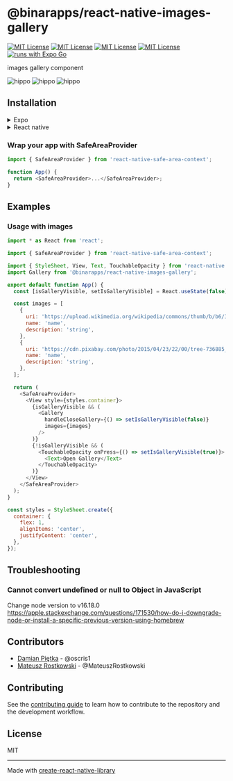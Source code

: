 # @binarapps/react-native-images-gallery

[![MIT License](https://img.shields.io/npm/l/@binarapps/react-native-images-gallery?style=flat-square)](https://github.com/tterb/atomic-design-ui/blob/master/LICENSEs)
[![MIT License](https://img.shields.io/npm/v/@binarapps/react-native-images-gallery?style=flat-square)](https://img.shields.io/npm/v/@binarapps/react-native-images-gallery?style=flat-square)
[![MIT License](https://img.shields.io/npm/dt/@binarapps/react-native-images-gallery?style=flat-square)](https://img.shields.io/npm/dt/@binarapps/react-native-images-gallery?style=flat-square)
[![MIT License](https://img.shields.io/github/stars/binarapps/react-native-images-gallery?style=flat-square)](https://img.shields.io/github/stars/binarapps/react-native-images-gallery?style=flat-square)
[![runs with Expo Go](https://img.shields.io/badge/Runs%20with%20Expo%20Go-4630EB.svg?style=flat-square&logo=EXPO&labelColor=f3f3f3&logoColor=000)](https://expo.dev/client)

images gallery component

![hippo](https://thumbs.gfycat.com/BouncyShabbyDoctorfish-max-1mb.gif)
![hippo](https://thumbs.gfycat.com/FrightenedHighAsiansmallclawedotter-max-1mb.gif)
![hippo](https://thumbs.gfycat.com/GrotesqueUnawareGrassspider-max-1mb.gif)

## Installation

<details>
  <summary>Expo</summary>
  
```bash
expo install react-native-gesture-handler @shopify/flash-list react-native-reanimated react-native-safe-area-context
## only if using expo-dev-client
expo prebuild
```

#### via Yarn

```bash
yarn add @binarapps/react-native-images-gallery
```

#### via npm

```sh
npm install @binarapps/react-native-images-gallery
```

</details>

<details>
  <summary>React native</summary>
    
#### via Yarn

```sh
yarn add react-native-gesture-handler @shopify/flash-list react-native-reanimated react-native-safe-area-context
```

```sh
yarn add @binarapps/react-native-images-gallery
```

#### via npm

```sh
npm install react-native-gesture-handler @shopify/flash-list react-native-reanimated react-native-redash react-native-safe-area-context
```

```sh
npm install @binarapps/react-native-images-gallery
```

#### Add Reanimated's Babel plugin to your babel.config.js:

```js
  module.exports = {
    presets: [
      ...
    ],
    plugins: [
      ...
      'react-native-reanimated/plugin',
    ],
  };
```

  </details>

### Wrap your app with SafeAreaProvider

```js
import { SafeAreaProvider } from 'react-native-safe-area-context';

function App() {
  return <SafeAreaProvider>...</SafeAreaProvider>;
}
```

## Examples

### Usage with images

```js
import * as React from 'react';

import { SafeAreaProvider } from 'react-native-safe-area-context';

import { StyleSheet, View, Text, TouchableOpacity } from 'react-native';
import Gallery from '@binarapps/react-native-images-gallery';

export default function App() {
  const [isGalleryVisible, setIsGalleryVisible] = React.useState(false);

  const images = [
    {
      uri: 'https://upload.wikimedia.org/wikipedia/commons/thumb/b/b6/Image_created_with_a_mobile_phone.png/640px-Image_created_with_a_mobile_phone.png',
      name: 'name',
      description: 'string',
    },
    {
      uri: 'https://cdn.pixabay.com/photo/2015/04/23/22/00/tree-736885__480.jpg',
      name: 'name',
      description: 'string',
    },
  ];

  return (
    <SafeAreaProvider>
      <View style={styles.container}>
        {isGalleryVisible && (
          <Gallery
            handleCloseGallery={() => setIsGalleryVisible(false)}
            images={images}
          />
        )}
        {!isGalleryVisible && (
          <TouchableOpacity onPress={() => setIsGalleryVisible(true)}>
            <Text>Open Gallery</Text>
          </TouchableOpacity>
        )}
      </View>
    </SafeAreaProvider>
  );
}

const styles = StyleSheet.create({
  container: {
    flex: 1,
    alignItems: 'center',
    justifyContent: 'center',
  },
});
```

## Troubleshooting

### Cannot convert undefined or null to Object in JavaScript

Change node version to v16.18.0
https://apple.stackexchange.com/questions/171530/how-do-i-downgrade-node-or-install-a-specific-previous-version-using-homebrew

## Contributors

- [Damian Piętka](https://www.github.com/oscris1) - @oscris1
- [Mateusz Rostkowski](https://www.github.com/MateuszRostkowski) - @MateuszRostkowski

## Contributing

See the [contributing guide](CONTRIBUTING.md) to learn how to contribute to the repository and the development workflow.

## License

MIT

---

Made with [create-react-native-library](https://github.com/callstack/react-native-builder-bob)
